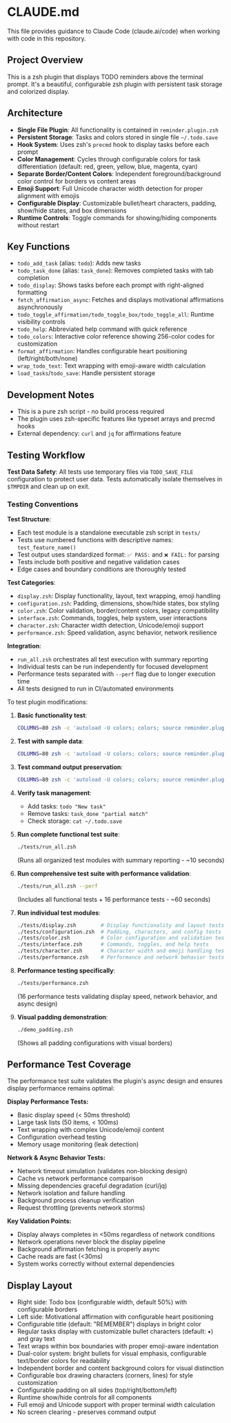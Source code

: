 # CLAUDE.md

This file provides guidance to Claude Code (claude.ai/code) when working with code in this repository.

## Project Overview

This is a zsh plugin that displays TODO reminders above the terminal prompt. It's a beautiful, configurable zsh plugin with persistent task storage and colorized display.

## Architecture

- **Single File Plugin**: All functionality is contained in `reminder.plugin.zsh`
- **Persistent Storage**: Tasks and colors stored in single file `~/.todo.save`
- **Hook System**: Uses zsh's `precmd` hook to display tasks before each prompt
- **Color Management**: Cycles through configurable colors for task differentiation (default: red, green, yellow, blue, magenta, cyan)
- **Separate Border/Content Colors**: Independent foreground/background color control for borders vs content areas
- **Emoji Support**: Full Unicode character width detection for proper alignment with emojis
- **Configurable Display**: Customizable bullet/heart characters, padding, show/hide states, and box dimensions
- **Runtime Controls**: Toggle commands for showing/hiding components without restart

## Key Functions

- `todo_add_task` (alias: `todo`): Adds new tasks
- `todo_task_done` (alias: `task_done`): Removes completed tasks with tab completion
- `todo_display`: Shows tasks before each prompt with right-aligned formatting
- `fetch_affirmation_async`: Fetches and displays motivational affirmations asynchronously
- `todo_toggle_affirmation/todo_toggle_box/todo_toggle_all`: Runtime visibility controls
- `todo_help`: Abbreviated help command with quick reference
- `todo_colors`: Interactive color reference showing 256-color codes for customization
- `format_affirmation`: Handles configurable heart positioning (left/right/both/none)
- `wrap_todo_text`: Text wrapping with emoji-aware width calculation
- `load_tasks`/`todo_save`: Handle persistent storage

## Development Notes

- This is a pure zsh script - no build process required
- The plugin uses zsh-specific features like typeset arrays and precmd hooks
- External dependency: `curl` and `jq` for affirmations feature

## Testing Workflow

**Test Data Safety**: All tests use temporary files via `TODO_SAVE_FILE` configuration to protect user data. Tests automatically isolate themselves in `$TMPDIR` and clean up on exit.

### Testing Conventions

**Test Structure**:
- Each test module is a standalone executable zsh script in `tests/`
- Tests use numbered functions with descriptive names: `test_feature_name()`
- Test output uses standardized format: `✅ PASS:` and `❌ FAIL:` for parsing
- Tests include both positive and negative validation cases
- Edge cases and boundary conditions are thoroughly tested

**Test Categories**:
- `display.zsh`: Display functionality, layout, text wrapping, emoji handling
- `configuration.zsh`: Padding, dimensions, show/hide states, box styling  
- `color.zsh`: Color validation, border/content colors, legacy compatibility
- `interface.zsh`: Commands, toggles, help system, user interactions
- `character.zsh`: Character width detection, Unicode/emoji support
- `performance.zsh`: Speed validation, async behavior, network resilience

**Integration**:
- `run_all.zsh` orchestrates all test execution with summary reporting
- Individual tests can be run independently for focused development
- Performance tests separated with `--perf` flag due to longer execution time
- All tests designed to run in CI/automated environments

To test plugin modifications:

1. **Basic functionality test**:
   ```bash
   COLUMNS=80 zsh -c 'autoload -U colors; colors; source reminder.plugin.zsh; todo_display'
   ```

2. **Test with sample data**:
   ```bash
   COLUMNS=80 zsh -c 'autoload -U colors; colors; source reminder.plugin.zsh; todo "Test task"; todo_display'
   ```

3. **Test command output preservation**:
   ```bash
   COLUMNS=80 zsh -c 'autoload -U colors; colors; source reminder.plugin.zsh; todo_display; echo "test output"'
   ```

4. **Verify task management**:
   - Add tasks: `todo "New task"`
   - Remove tasks: `task_done "partial match"`
   - Check storage: `cat ~/.todo.save`

5. **Run complete functional test suite**:
   ```bash
   ./tests/run_all.zsh
   ```
   (Runs all organized test modules with summary reporting - ~10 seconds)

6. **Run comprehensive test suite with performance validation**:
   ```bash
   ./tests/run_all.zsh --perf
   ```
   (Includes all functional tests + 16 performance tests - ~60 seconds)

7. **Run individual test modules**:
   ```bash
   ./tests/display.zsh        # Display functionality and layout tests
   ./tests/configuration.zsh  # Padding, characters, and config tests
   ./tests/color.zsh          # Color configuration and validation tests
   ./tests/interface.zsh      # Commands, toggles, and help tests
   ./tests/character.zsh      # Character width and emoji handling tests
   ./tests/performance.zsh    # Performance and network behavior tests
   ```

8. **Performance testing specifically**:
   ```bash
   ./tests/performance.zsh
   ```
   (16 performance tests validating display speed, network behavior, and async design)

9. **Visual padding demonstration**:
   ```bash
   ./demo_padding.zsh
   ```
   (Shows all padding configurations with visual borders)

## Performance Test Coverage

The performance test suite validates the plugin's async design and ensures display performance remains optimal:

**Display Performance Tests:**
- Basic display speed (< 50ms threshold)
- Large task lists (50 items, < 100ms)
- Text wrapping with complex Unicode/emoji content
- Configuration overhead testing
- Memory usage monitoring (leak detection)

**Network & Async Behavior Tests:**
- Network timeout simulation (validates non-blocking design)
- Cache vs network performance comparison
- Missing dependencies graceful degradation (curl/jq)
- Network isolation and failure handling
- Background process cleanup verification
- Request throttling (prevents network storms)

**Key Validation Points:**
- Display always completes in <50ms regardless of network conditions
- Network operations never block the display pipeline
- Background affirmation fetching is properly async
- Cache reads are fast (<30ms)
- System works correctly without external dependencies

## Display Layout

- Right side: Todo box (configurable width, default 50%) with configurable borders
- Left side: Motivational affirmation with configurable heart positioning
- Configurable title (default: "REMEMBER") displays in bright color
- Regular tasks display with customizable bullet characters (default: ▪) and gray text
- Text wraps within box boundaries with proper emoji-aware indentation
- Dual-color system: bright bullets for visual emphasis, configurable text/border colors for readability
- Independent border and content background colors for visual distinction
- Configurable box drawing characters (corners, lines) for style customization
- Configurable padding on all sides (top/right/bottom/left)
- Runtime show/hide controls for all components
- Full emoji and Unicode support with proper terminal width calculation
- No screen clearing - preserves command output